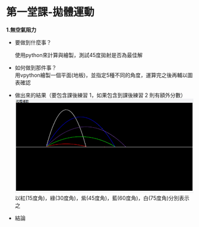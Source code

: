 # 第一堂課-拋體運動
**1.無空氣阻力**
  - 要做到什麼事？  

      使用python來計算與繪製，測試45度拋射是否為最佳解
  - 如何做到那件事？  
      用vpython繪製一個平面(地板)，並指定5種不同的角度，運算完之後再輔以圖表確認
  - 做出來的結果（要包含課後練習 1，如果包含到課後練習 2 則有額外分數）  
      ![This is an image](/第一堂課-拋體運動/實驗成果.png)  
      以紅(15度角)，綠(30度角)，紫(45度角)，藍(60度角)，白(75度角)分別表示之
  - 結論